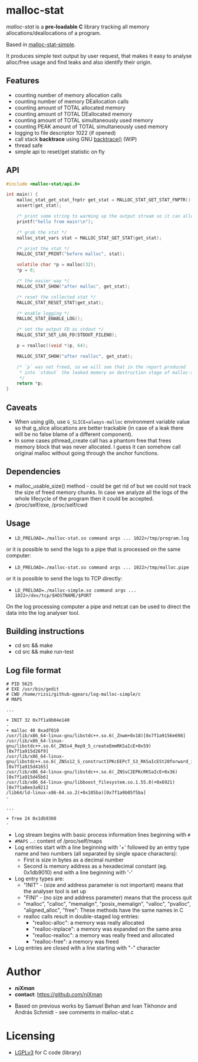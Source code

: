 malloc-stat
=================

*malloc-stat* is a **pre-loadable** **C** library tracking all memory allocations/deallocations of a program.

Based in [malloc-stat-simple](https://github.com/qgears/log-malloc-simple).

It produces simple text output by user request, that makes it easy to analyse alloc/free usage and find leaks and also identify their origin.

## Features

- counting number of memory allocation calls
- counting number of memory DEallocation calls
- counting amount of TOTAL allocated memory
- counting amount of TOTAL DEallocated memory
- counting amount of TOTAL simultaneously used memory
- counting PEAK amount of TOTAL simultaneously used memory
- logging to file descriptor 1022 (if opened)
- call stack **backtrace** using GNU [backtrace()](https://man7.org/linux/man-pages/man3/backtrace.3.html) (WIP)
- thread safe
- simple api to reset/get statistic on fly

## API

```c
#include <malloc-stat/api.h>

int main() {
    malloc_stat_get_stat_fnptr get_stat = MALLOC_STAT_GET_STAT_FNPTR();
    assert(get_stat);

    /* print some string to warming up the output stream so it can allocate required buffers */
    printf("hello from main!\n");

    /* grab the stat */
    malloc_stat_vars stat = MALLOC_STAT_GET_STAT(get_stat);

    /* print the stat */
    MALLOC_STAT_PRINT("before malloc", stat);

    volatile char *p = malloc(32);
    *p = 0;

    /* the easier way */
    MALLOC_STAT_SHOW("after malloc", get_stat);

    /* reset the collected stat */
    MALLOC_STAT_RESET_STAT(get_stat);

    /* enable logging */
    MALLOC_STAT_ENABLE_LOG();

    /* set the output FD as stdout */
    MALLOC_STAT_SET_LOG_FD(STDOUT_FILENO);

    p = realloc((void *)p, 64);

    MALLOC_STAT_SHOW("after realloc", get_stat);

    /* `p` was not freed, so we will see that in the report produced 
     * into `stdout` the leaked memory on destruction stage of malloc-stat.so
     */
    return *p;
}
```

## Caveats

- When using glib, use `G_SLICE=always-malloc` environment variable value so that g_slice allocations are better trackable (in case of a leak there will be no false blame of a different component).
- In some cases pthread_create call has a phantom free that frees memory block that was never allocated. I guess it can somehow call original malloc without going through the anchor functions.

## Dependencies

- malloc_usable_size() method - could be get rid of but we could not track the size of freed memory chunks. In case we analyze all the logs of the whole lifecycle of the program then it could be accepted.
- /proc/self/exe, /proc/self/cwd

## Usage

- `LD_PRELOAD=./malloc-stat.so command args ... 1022>/tmp/program.log`

or it is possible to send the logs to a pipe that is processed on the same computer:

- `LD_PRELOAD=./malloc-stat.so command args ... 1022>/tmp/malloc.pipe`

or it is possible to send the logs to TCP directly:

- `LD_PRELOAD=./malloc-simple.so command args ... 1022>/dev/tcp/$HOSTNAME/$PORT`

On the log processing computer a pipe and netcat can be used to direct the data into the log analyser tool.

## Building instructions

- cd src && make
- cd src && make run-test

## Log file format

```
# PID 5625
# EXE /usr/bin/gedit
# CWD /home/rizsi/github-qgears/log-malloc-simple/c
# MAPS

...

+ INIT 32 0x7f1a9b04e140
-
+ malloc 40 0xadf010
/usr/lib/x86_64-linux-gnu/libstdc++.so.6(_Znwm+0x18)[0x7f1a9156e698]
/usr/lib/x86_64-linux-gnu/libstdc++.so.6(_ZNSs4_Rep9_S_createEmmRKSaIcE+0x59)[0x7f1a915d26f9]
/usr/lib/x86_64-linux-gnu/libstdc++.so.6(_ZNSs12_S_constructIPKcEEPcT_S3_RKSaIcESt20forward_iterator_tag+0x35)[0x7f1a915d4165]
/usr/lib/x86_64-linux-gnu/libstdc++.so.6(_ZNSsC2EPKcRKSaIcE+0x36)[0x7f1a915d45b6]
/usr/lib/x86_64-linux-gnu/libboost_filesystem.so.1.55.0(+0x6921)[0x7f1a8ee3a921]
/lib64/ld-linux-x86-64.so.2(+0x105ba)[0x7f1a9b05f5ba]
-

...

+ free 24 0x1db9360
-
```

* Log stream begins with basic process information lines beginning with `#`
* `#MAPS` ...: content of /proc/self/maps
* Log entries start with a line beginning with '+' followed by an entry type name and two numbers (all separated by single space characters):
    * First is size in bytes as a decimal number
    * Second is memory address as a hexadecimal constant (eg. 0x1db9010)
end with a line beginning with '-'
* Log entry types are:
    * "INIT" - (size and address parameter is not important) means that the analyser tool is set up
    * "FINI" - (no size and address parameter) means that the process quit
    * "malloc", "calloc", "memalign", "posix_memalign", "valloc", "pvalloc", "aligned_alloc", "free": These methods have the same names in C
    * realloc calls result in double-staged log entries:
        - "realloc-alloc": a memory was really allocated
        - "realloc-inplace": a memory was expanded on the same area
        - "realloc-realloc": a memory was really freed and allocated
        - "realloc-free": a memory was freed
* Log entries are closed with a line starting with "-" character

# Author

- ***niXman***
- **contact**: https://github.com/niXman
* Based on previous works by Samuel Behan and Ivan Tikhonov and András Schmidt - see comments in malloc-stat.c

# Licensing

* [LGPLv3](https://www.gnu.org/licenses/lgpl.html) for C code (library)

